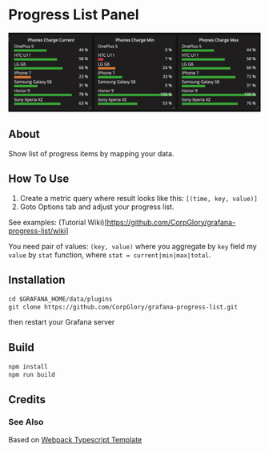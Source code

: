 # Progress List Panel

<img src="https://github.com/CorpGlory/grafana-progress-list/blob/master/src/assets/screenshot_main.png">

## About

Show list of progress items by mapping your data.

## How To Use

1. Create a metric query where result looks like this: `[(time, key, value)]`
2. Goto Options tab and adjust your progress list.

See examples: (Tutorial Wiki)[https://github.com/CorpGlory/grafana-progress-list/wiki]

You need pair of values: `(key, value)` where you aggregate by `key` field my `value` by `stat` function, where `stat = current|min|max|total`.


## Installation

```
cd $GRAFANA_HOME/data/plugins
git clone https://github.com/CorpGlory/grafana-progress-list.git
```

then restart your Grafana server

## Build

```
npm install
npm run build
```

## Credits


### See Also

Based on [Webpack Typescript Template](https://github.com/CorpGlory/grafana-plugin-template-webpack-typescript)